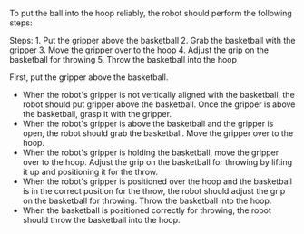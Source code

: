 To put the ball into the hoop reliably, the robot should perform the following steps:

Steps:  1. Put the gripper above the basketball  2. Grab the basketball with the gripper  3. Move the gripper over to the hoop  4. Adjust the grip on the basketball for throwing  5. Throw the basketball into the hoop

First, put the gripper above the basketball.
- When the robot's gripper is not vertically aligned with the basketball, the robot should put gripper above the basketball.
Once the gripper is above the basketball, grasp it with the gripper.
- When the robot's gripper is above the basketball and the gripper is open, the robot should grab the basketball.
Move the gripper over to the hoop.
- When the robot's gripper is holding the basketball, move the gripper over to the hoop.
Adjust the grip on the basketball for throwing by lifting it up and positioning it for the throw.
- When the robot's gripper is positioned over the hoop and the basketball is in the correct position for the throw, the robot should adjust the grip on the basketball for throwing.
Throw the basketball into the hoop.
- When the basketball is positioned correctly for throwing, the robot should throw the basketball into the hoop.
